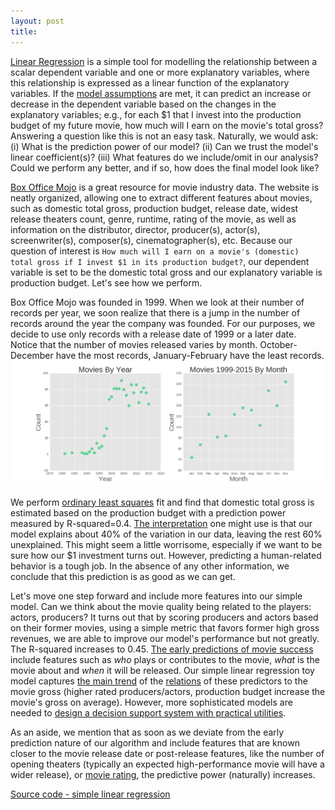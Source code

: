 ```yaml
---
layout: post
title: 
---
```


[Linear Regression](https://en.wikipedia.org/wiki/Linear_regression) is a simple tool for modelling the relationship 
between a scalar dependent variable and one or more explanatory variables, where this relationship is expressed as
a linear function of the explanatory variables. 
If the [model assumptions](http://www.statisticssolutions.com/assumptions-of-multiple-linear-regression/)
are met, it can predict an increase or decrease in the dependent variable based on the changes in the explanatory variables; e.g., for each $1 that I invest into the production budget of my future movie, how much will I earn on the movie's total gross? 
Answering a question like this is not an easy task. Naturally, we would ask: (i) What is the prediction power of our model? 
(ii) Can we trust the model's linear coefficient(s)?
(iii) What features do we include/omit in our analysis? Could we perform any better, and if so, how does the final model look like?

[Box Office Mojo](http://www.boxofficemojo.com/)
is a great resource for movie industry data. The website is neatly organized, allowing one to extract different features about movies, such as domestic total gross, production budget, release date, widest release theaters count, genre, runtime, rating of the movie, as well as information on the distributor, director, producer(s), actor(s), screenwriter(s), composer(s), cinematographer(s), etc. 
Because our question of interest is ``How much will I earn on a movie's (domestic) total gross if I invest $1 in its production budget?``, our dependent variable is set to be the domestic total gross and our explanatory variable is
production budget.
Let's see how we perform.

Box Office Mojo was founded in 1999. When we look at their number of records per year, we soon realize that there is a jump in the number of records around the year the company was founded. For our purposes, we decide to use only records with a release date of 1999 or a later date. Notice that the number of movies released varies by month. 
October-December have the most records, January-February have the least records.
![Box Office Mojo Records](/images/BoxOfficeMojo/actorproducer_count_vs_year+month.png)

We perform [ordinary least squares](https://en.wikipedia.org/wiki/Ordinary_least_squares) fit
and find that domestic total gross is estimated based on the production budget with a prediction power measured by 
R-squared=0.4.
[The interpretation](http://blog.minitab.com/blog/adventures-in-statistics/regression-analysis-how-do-i-interpret-r-squared-and-assess-the-goodness-of-fit) 
one might use is that our model explains about 40% of the variation in our data, leaving the rest 60% unexplained.
This might seem a little worrisome, especially if we want to be sure how our $1 investment turns out.
However, predicting a human-related behavior is a tough job. In the absence of any other information, we conclude that this prediction is as good as we can get.

Let's move one step forward and include more features into our simple model. Can we think about the movie quality being related to the players: actors, producers? 
It turns out that by scoring producers and actors based on their former movies, using a simple metric that favors 
former high gross revenues, we are able to improve our model's performance but not greatly. The R-squared increases to 0.45.
[The early predictions of movie success](http://link.springer.com/chapter/10.1007%2F978-3-319-16268-3_41) 
include features such as *who* plays or contributes to the movie, *what* is the movie about and *when* it will be released. Our simple linear regression toy model captures 
[the main trend](http://blog.minitab.com/blog/adventures-in-statistics/how-to-interpret-a-regression-model-with-low-r-squared-and-low-p-values)
of the
[relations](http://blog.minitab.com/blog/adventures-in-statistics/how-to-interpret-regression-analysis-results-p-values-and-coefficients)
of these predictors to the movie gross (higher rated producers/actors, production budget increase the movie's gross on average).
However, more sophisticated models are needed to
[design a decision support system with practical utilities](http://arxiv.org/pdf/1506.05382.pdf).

As an aside, we mention that as soon as we deviate from the early prediction nature of our algorithm and include features that are known closer to the movie release date or post-release features, like the number of opening theaters
(typically an expected high-performance movie will have a wider release),
or [movie rating](http://www.metacritic.com/),
the predictive power (naturally) increases.

[Source code - simple linear regression](https://github.com/lpalova/Box-Office-Mojo---Analysis/tree/master/source-files)    














